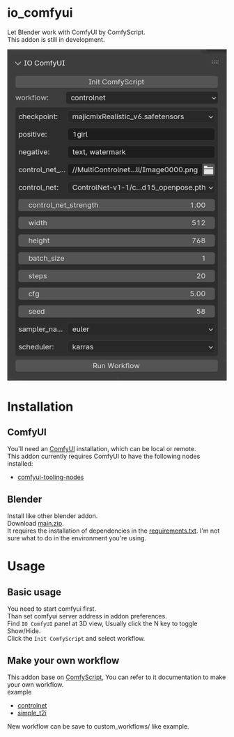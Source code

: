 # io_comfyui

Let Blender work with ComfyUI by ComfyScript.  
This addon is still in development.

![](asset/scr.png)

# Installation

## ComfyUI

You'll need an [ComfyUI](https://github.com/comfyanonymous/ComfyUI) installation, which can be local or remote.  
This addon currently requires ComfyUI to have the following nodes installed:

- [comfyui-tooling-nodes](https://github.com/Acly/comfyui-tooling-nodes)

## Blender

Install like other blender addon.  
Download [main.zip](https://github.com/gameltb/io_comfyui/archive/refs/heads/main.zip).  
It requires the installation of dependencies in the [requirements.txt](requirements.txt). I'm not sure what to do in the environment you're using.

# Usage

## Basic usage

You need to start comfyui first.  
Than set comfyui server address in addon preferences.  
Find `IO ComfyUI` panel at 3D view, Usually click the N key to toggle Show/Hide.  
Click the `Init ComfyScript` and select workflow.

## Make your own workflow

This addon base on [ComfyScript](https://github.com/Chaoses-Ib/ComfyScript), You can refer to it documentation to make your own workflow.  
example

- [controlnet](custom_workflows/controlnet.py)
- [simple_t2i](custom_workflows/simple_t2i.py)

New workflow can be save to custom_workflows/ like example.
